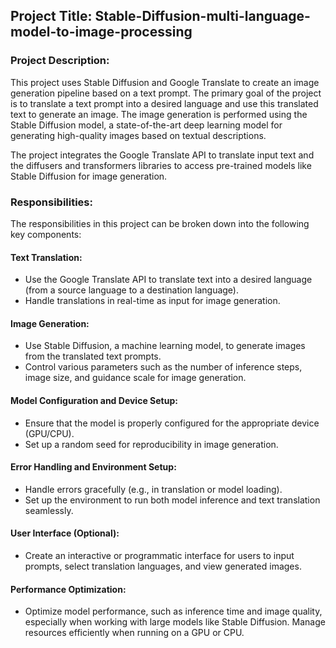 ## Project Title:  Stable-Diffusion-multi-language-model-to-image-processing

### Project Description:
This project uses Stable Diffusion and Google Translate to create an image generation pipeline based on a text prompt. The primary goal of the project is to translate a text prompt into a desired language and use this translated text to generate an image. The image generation is performed using the Stable Diffusion model, a state-of-the-art deep learning model for generating high-quality images based on textual descriptions.

The project integrates the Google Translate API to translate input text and the diffusers and transformers libraries to access pre-trained models like Stable Diffusion for image generation.

### Responsibilities:
The responsibilities in this project can be broken down into the following key components:

#### Text Translation:
* Use the Google Translate API to translate text into a desired language (from a source language to a destination language).
* Handle translations in real-time as input for image generation.

#### Image Generation:
* Use Stable Diffusion, a machine learning model, to generate images from the translated text prompts.
* Control various parameters such as the number of inference steps, image size, and guidance scale for image generation.
  
#### Model Configuration and Device Setup:
* Ensure that the model is properly configured for the appropriate device (GPU/CPU).
* Set up a random seed for reproducibility in image generation.
  
#### Error Handling and Environment Setup:
* Handle errors gracefully (e.g., in translation or model loading).
* Set up the environment to run both model inference and text translation seamlessly.
 
#### User Interface (Optional):
* Create an interactive or programmatic interface for users to input prompts, select translation languages, and view generated images.
  
#### Performance Optimization:
* Optimize model performance, such as inference time and image quality, especially when working with large models like Stable Diffusion.
Manage resources efficiently when running on a GPU or CPU.
